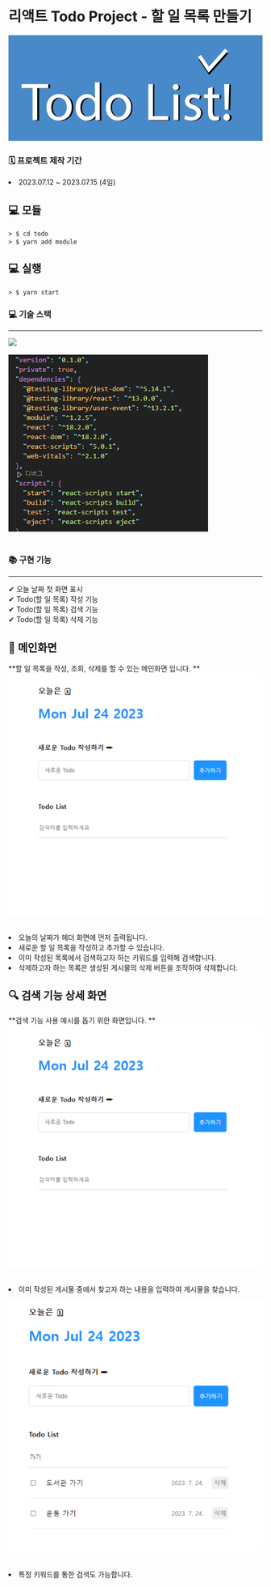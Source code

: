 # 리액트 Todo Project - 할 일 목록 만들기

![CreatePlan](./image/thumbnail.PNG)

 ### 🗓 프로젝트 제작 기간
<li> 2023.07.12 ~ 2023.07.15 (4일) <br/>

## 💻 모듈

```
> $ cd todo
> $ yarn add module
```

## 💻 실행 

```
> $ yarn start
```

### 💻 기술 스택
<hr/>
 <img src="https://img.shields.io/badge/React-v18.2.0-blue?logo=React"/>
  
  ![CreatePlan](./image/json_version.PNG)<br><br>

### 📚 구현 기능
<hr/>
✔  오늘 날짜 첫 화면 표시<br>
✔  Todo(할 일 목록) 작성 기능<br>
✔  Todo(할 일 목록) 검색 기능<br>
✔  Todo(할 일 목록) 삭제 기능<br>

## 📝 메인화면
**할 일 목록을 작성, 조회, 삭제를 할 수 있는 메인화면 입니다. **
![CreatePlan](./image/todo-main.PNG)<br><br>

<li>오늘의 날짜가 헤더 화면에 먼저 출력됩니다.
<li> 새로운 할 일 목록을 작성하고 추가할 수 있습니다.
<li> 이미 작성된 목록에서 검색하고자 하는 키워드를 입력해 검색합니다.
<li> 삭제하고자 하는 목록은 생성된 게시물의 삭제 버튼을 조작하여 삭제합니다.

## 🔍 검색 기능 상세 화면
**검색 기능 사용 예시를 돕기 위한 화면입니다. **
![CreatePlan](./image/todo-main.PNG)<br><br>

<li> 이미 작성된 게시물 중에서 찾고자 하는 내용을 입력하여 게시물을 찾습니다.<br>

![CreatePlan](./image/todo-search_detail.PNG)<br><br>

<li> 특정 키워드를 통한 검색도 가능합니다.
